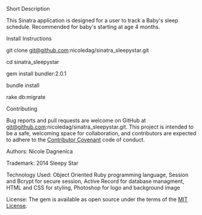 
Short Description

This Sinatra application is designed for a user to track a Baby's sleep schedule.  Recommended for baby's starting at age 4 months.


Install Instructions

git clone git@github.com:nicoledag/sinatra_sleepystar.git

cd sinatra_sleepystar

gem install bundler:2.0.1

bundle install

rake db:migrate


Contributing

Bug reports and pull requests are welcome on GitHub at git@github.com:nicoledag/sinatra_sleepystar.git. This project is intended to be a safe, welcoming space for collaboration, and contributors are expected to adhere to the [Contributor Covenant](http://contributor-covenant.org) code of conduct.


Authors:  Nicole Dagnenica

Trademark:  2014 Sleepy Star



Technology Used:  Object Oriented Ruby programming language, Session and Bcrypt for secure session, Active Record for database managment, HTML and CSS for styling, Photoshop for logo and background image



License:  The gem is available as open source under the terms of the [MIT License](https://opensource.org/licenses/MIT).



